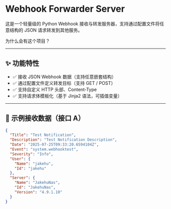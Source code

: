 # Webhook Forwarder Server

这是一个轻量级的 Python Webhook 接收与转发服务器，支持通过配置文件将任意结构的 JSON 请求转发到其他服务。

为什么会有这个项目？

---

## ✨ 功能特性

- ✅ 接收 JSON Webhook 数据（支持任意嵌套结构）
- ✅ 通过配置文件定义转发目标（支持 GET / POST）
- ✅ 支持自定义 HTTP 头部、Content-Type
- ✅ 支持请求体模板化（基于 Jinja2 语法，可插值变量）

---

## 🧱 示例接收数据（接口 A）

```json
{
  "Title": "Test Notification",
  "Description": "Test Notification Description",
  "Date": "2025-07-25T09:33:20.6594104Z",
  "Event": "system.webhooktest",
  "Severity": "Info",
  "User": {
    "Name": "jakehu",
    "Id": "jakehu"
  },
  "Server": {
    "Name": "JakehuNas",
    "Id": "JakehuNas",
    "Version": "4.9.1.10"
  }
}